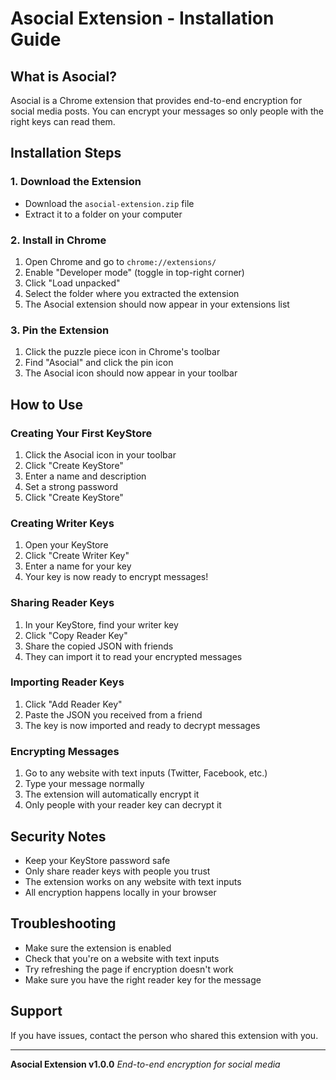 # Asocial Extension - Installation Guide

## What is Asocial?
Asocial is a Chrome extension that provides end-to-end encryption for social media posts. You can encrypt your messages so only people with the right keys can read them.

## Installation Steps

### 1. Download the Extension
- Download the `asocial-extension.zip` file
- Extract it to a folder on your computer

### 2. Install in Chrome
1. Open Chrome and go to `chrome://extensions/`
2. Enable "Developer mode" (toggle in top-right corner)
3. Click "Load unpacked"
4. Select the folder where you extracted the extension
5. The Asocial extension should now appear in your extensions list

### 3. Pin the Extension
1. Click the puzzle piece icon in Chrome's toolbar
2. Find "Asocial" and click the pin icon
3. The Asocial icon should now appear in your toolbar

## How to Use

### Creating Your First KeyStore
1. Click the Asocial icon in your toolbar
2. Click "Create KeyStore"
3. Enter a name and description
4. Set a strong password
5. Click "Create KeyStore"

### Creating Writer Keys
1. Open your KeyStore
2. Click "Create Writer Key"
3. Enter a name for your key
4. Your key is now ready to encrypt messages!

### Sharing Reader Keys
1. In your KeyStore, find your writer key
2. Click "Copy Reader Key"
3. Share the copied JSON with friends
4. They can import it to read your encrypted messages

### Importing Reader Keys
1. Click "Add Reader Key"
2. Paste the JSON you received from a friend
3. The key is now imported and ready to decrypt messages

### Encrypting Messages
1. Go to any website with text inputs (Twitter, Facebook, etc.)
2. Type your message normally
3. The extension will automatically encrypt it
4. Only people with your reader key can decrypt it

## Security Notes
- Keep your KeyStore password safe
- Only share reader keys with people you trust
- The extension works on any website with text inputs
- All encryption happens locally in your browser

## Troubleshooting
- Make sure the extension is enabled
- Check that you're on a website with text inputs
- Try refreshing the page if encryption doesn't work
- Make sure you have the right reader key for the message

## Support
If you have issues, contact the person who shared this extension with you.

---
**Asocial Extension v1.0.0**
*End-to-end encryption for social media*
